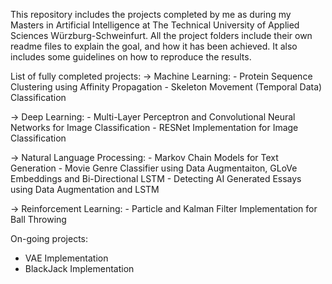 This repository includes the projects completed by me as during my Masters in Artificial Intelligence at The Technical University of Applied Sciences Würzburg-Schweinfurt.
All the project folders include their own readme files to explain the goal, and how it has been achieved. It also includes some guidelines on how to reproduce the results.

List of fully completed projects:
-> Machine Learning:
    - Protein Sequence Clustering using Affinity Propagation
    - Skeleton Movement (Temporal Data) Classification
    
-> Deep Learning:
    - Multi-Layer Perceptron and Convolutional Neural Networks for Image Classification
    - RESNet Implementation for Image Classification

-> Natural Language Processing:
    - Markov Chain Models for Text Generation
    - Movie Genre Classifier using Data Augmentaiton, GLoVe Embeddings and Bi-Directional LSTM
    - Detecting AI Generated Essays using Data Augmentation and LSTM

-> Reinforcement Learning:
    - Particle and Kalman Filter Implementation for Ball Throwing 



On-going projects:
- VAE Implementation
- BlackJack Implementation
